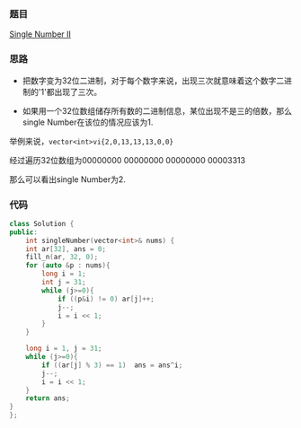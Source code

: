 ### 题目
[Single Number II](https://leetcode-cn.com/problems/single-number-ii/submissions/)
### 思路
+ 把数字变为32位二进制，对于每个数字来说，出现三次就意味着这个数字二进制的'1'都出现了三次。

+ 如果用一个32位数组储存所有数的二进制信息，某位出现不是三的倍数，那么single Number在该位的情况应该为1.

举例来说，```vector<int>vi{2,0,13,13,13,0,0}```

经过遍历32位数组为00000000 00000000 00000000 00003313 

那么可以看出single Number为2.
### 代码
```c++
class Solution {
public:
    int singleNumber(vector<int>& nums) {
	int ar[32], ans = 0;
	fill_n(ar, 32, 0);
	for (auto &p : nums){
		long i = 1;
		int j = 31;
		while (j>=0){
			if ((p&i) != 0) ar[j]++;
			j--;
			i = i << 1;
		}
	}

	long i = 1, j = 31;
	while (j>=0){
		if ((ar[j] % 3) == 1)  ans = ans^i;
		j--;
		i = i << 1;
	}
	return ans;
}
};
```
